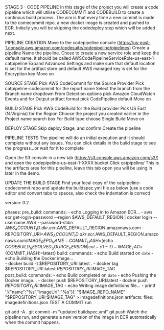 STAGE 3 - CODE PIPELINE
In this stage of the project you will create a code pipeline which will utilise CODECOMMIT and CODEBUILD to create a continous build process. The aim is 
that every time a new commit is made to the comecommit repo, a new docker image is created and pushed to ECR. Initially you 
will be skipping the codedeploy step which will be added next.

PIPELINE CREATION
Move to the codepipeline console (https://us-east-1.console.aws.amazon.com/codesuite/codepipeline/pipelines)
Create a pipeline
Name the pipeline.
Chose to create a new service role and keep the default name, it should be called AWSCodePipelineServiceRole-us-east-1-catpipeline
Expand Advanced Settings and make sure that default location is set for the artifact store and default AWS managed key is set for the Encryption key
Move on

SOURCE STAGE
Pick AWS CodeCommit for the Source Provider
Pick catpipeline-codecommit for the report name Select the branch from the Branch name dropdown From
Detection options pick Amazon CloudWatch Events and for Output artifact format pick CodePipeline default
Move on

BUILD STAGE
Pick AWS CodeBuild for the Build provider
Pick US East (N.Virginia) for the Region
Choose the project you created earlier in the Project name search box
For Build type choose Single Build Move on

DEPLOY STAGE
Skip deploy Stage, and confirm
Create the pipeline

PIPELINE TESTS
The pipeline will do an initial execution and it should complete without any issues.
You can click details in the build stage to see the progress...or wait for it to complete

Open the S3 console in a new tab (https://s3.console.aws.amazon.com/s3/) and open the codepipeline-us-east-1-XXXX bucket
Click catpipeline/
This is the artifacts area for this pipeline, leave this tab open you will be using in later in the demo.

UPDATE THE BUILD STAGE
Find your local copy of the catpipeline-codecommit repo and update the buildspec.yml file as below (use a code editor and convert
tabs to spaces, also check the indentation is correct)

version: 0.2

phases:
  pre_build:
	commands:
	  - echo Logging in to Amazon ECR...
	  - aws ecr get-login-password --region $AWS_DEFAULT_REGION | docker login --username AWS --password-stdin $AWS_ACCOUNT_ID.dkr.ecr.$AWS_DEFAULT_REGION.amazonaws.com
	  - REPOSITORY_URI=$AWS_ACCOUNT_ID.dkr.ecr.$AWS_DEFAULT_REGION.amazonaws.com/$IMAGE_REPO_NAME
	  - COMMIT_HASH=$(echo $CODEBUILD_RESOLVED_SOURCE_VERSION | cut -c 1-7)
	  - IMAGE_TAG=${COMMIT_HASH:=latest}
  build:
	commands:
	  - echo Build started on `date`
	  - echo Building the Docker image...          
	  - docker build -t $REPOSITORY_URI:latest .
	  - docker tag $REPOSITORY_URI:latest $REPOSITORY_URI:$IMAGE_TAG    
  post_build:
	commands:
	  - echo Build completed on `date`
	  - echo Pushing the Docker image...
	  - docker push $REPOSITORY_URI:latest
	  - docker push $REPOSITORY_URI:$IMAGE_TAG
	  - echo Writing image definitions file...
	  - printf '[{"name":"%s","imageUri":"%s"}]' "$IMAGE_REPO_NAME" "$REPOSITORY_URI:$IMAGE_TAG" > imagedefinitions.json
artifacts:
  files: imagedefinitions.json
TEST A COMMIT
run

git add -A .
git commit -m "updated buildspec.yml"
git push
Watch the pipeline run, and generate a new version of the image in ECR automatically when the commit happens.
